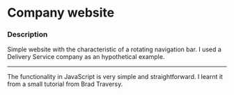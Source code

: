 # Company website

### Description

Simple website with the characteristic of a rotating navigation bar.
I used a Delivery Service company as an hypothetical example.


---

The functionality in JavaScript is very simple and straightforward.
I learnt it from a small tutorial from Brad Traversy.
